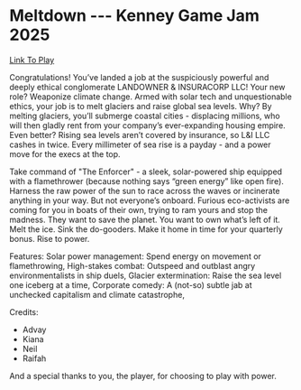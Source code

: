 # Meltdown --- Kenney Game Jam 2025

[Link To Play](https://papadapolas.itch.io/melt-down)

Congratulations! You’ve landed a job at the suspiciously powerful and deeply ethical conglomerate LANDOWNER & INSURACORP LLC! Your new role? Weaponize climate change. Armed with solar tech and unquestionable ethics, your job is to melt glaciers and raise global sea levels. 
Why? By melting glaciers, you’ll submerge coastal cities - displacing millions, who will then gladly rent from your company’s ever-expanding housing empire. Even better? Rising sea levels aren’t covered by insurance, so L&I LLC cashes in twice. Every millimeter of sea rise is a payday - and a power move for the execs at the top. 

Take command of "The Enforcer" - a sleek, solar-powered ship equipped with a flamethrower (because nothing says “green energy” like open fire). Harness the raw power of the sun to race across the waves or incinerate anything in your way. But not everyone’s onboard. Furious eco-activists are coming for you in boats of their own, trying to ram yours and stop the madness. They want to save the planet. You want to own what’s left of it. Melt the ice. Sink the do-gooders. Make it home in time for your quarterly bonus. Rise to power. 

Features:
Solar power management: Spend energy on movement or flamethrowing,
High-stakes combat: Outspeed and outblast angry environmentalists in ship duels,
Glacier extermination: Raise the sea level one iceberg at a time,
Corporate comedy: A (not-so) subtle jab at unchecked capitalism and climate catastrophe,

Credits:
- Advay
- Kiana
- Neil
- Raifah
  
And a special thanks to you, the player, for choosing to play with power.
